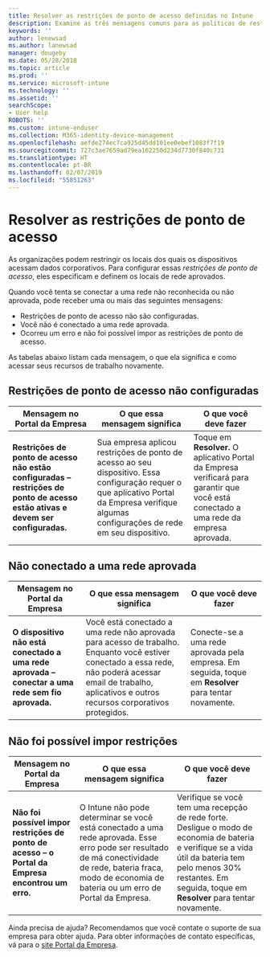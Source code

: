 ```yaml
---
title: Resolver as restrições de ponto de acesso definidas no Intune
description: Examine as três mensagens comuns para as políticas de restrição de ponto de acesso do Intune e saiba como resolvê-las
keywords: ''
author: lenewsad
ms.author: lanewsad
manager: dougeby
ms.date: 05/28/2018
ms.topic: article
ms.prod: ''
ms.service: microsoft-intune
ms.technology: ''
ms.assetid: ''
searchScope:
- User help
ROBOTS: ''
ms.custom: intune-enduser
ms.collection: M365-identity-device-management
ms.openlocfilehash: aefde274ec7ca925d45dd101ee0ebef1083f7f19
ms.sourcegitcommit: 727c3ae7659ad79ea162250d234d7730f840c731
ms.translationtype: HT
ms.contentlocale: pt-BR
ms.lasthandoff: 02/07/2019
ms.locfileid: "55851263"
---
```

# <a name="resolve-access-point-restrictions"></a>Resolver as restrições de ponto de acesso

As organizações podem restringir os locais dos quais os dispositivos acessam dados corporativos.
Para configurar essas *restrições de ponto de acesso*, eles especificam e definem os locais de rede aprovados.  

Quando você tenta se conectar a uma rede não reconhecida ou não aprovada, pode receber uma ou mais das seguintes mensagens:

* Restrições de ponto de acesso não são configuradas.
* Você não é conectado a uma rede aprovada.
* Ocorreu um erro e não foi possível impor as restrições de ponto de acesso.

 As tabelas abaixo listam cada mensagem, o que ela significa e como acessar seus recursos de trabalho novamente.

## <a name="access-point-restrictions-not-set-up"></a>Restrições de ponto de acesso não configuradas  
| Mensagem no Portal da Empresa | O que essa mensagem significa | O que você deve fazer                                                               
|------------------------|--------------------------|--------------------------|
| **Restrições de ponto de acesso não estão configuradas – restrições de ponto de acesso estão ativas e devem ser configuradas.** | Sua empresa aplicou restrições de ponto de acesso ao seu dispositivo. Essa configuração requer o que aplicativo Portal da Empresa verifique algumas configurações de rede em seu dispositivo. | Toque em **Resolver.** O aplicativo Portal da Empresa verificará para garantir que você está conectado a uma rede da empresa aprovada. |

## <a name="not-connected-to-an-approved-network"></a>Não conectado a uma rede aprovada  

| Mensagem no Portal da Empresa | O que essa mensagem significa | O que você deve fazer                                                                   
|------------------------|-----------------------------------|--------------------------|
| **O dispositivo não está conectado a uma rede aprovada – conectar a uma rede sem fio aprovada.** | Você está conectado a uma rede não aprovada para acesso de trabalho. Enquanto você estiver conectado a essa rede, não poderá acessar email de trabalho, aplicativos e outros recursos corporativos protegidos. | Conecte-se a uma rede aprovada pela empresa. Em seguida, toque em **Resolver** para tentar novamente. |

## <a name="restrictions-couldnt-be-enforced"></a>Não foi possível impor restrições  

| Mensagem no Portal da Empresa | O que essa mensagem significa | O que você deve fazer                                                                      
|------------------------|-----------------------------------|--------------------------|
| **Não foi possível impor restrições de ponto de acesso – o Portal da Empresa encontrou um erro.** | O Intune não pode determinar se você está conectado a uma rede aprovada. Esse erro pode ser resultado de má conectividade de rede, bateria fraca, modo de economia de bateria ou um erro de Portal da Empresa. | Verifique se você tem uma recepção de rede forte. Desligue o modo de economia de bateria e verifique se a vida útil da bateria tem pelo menos 30% restantes. Em seguida, toque em **Resolver** para tentar novamente. 

Ainda precisa de ajuda? Recomendamos que você contate o suporte de sua empresa para obter ajuda. Para obter informações de contato específicas, vá para o [site Portal da Empresa](https://portal.manage.microsoft.com/#HelpDeskDialog).
